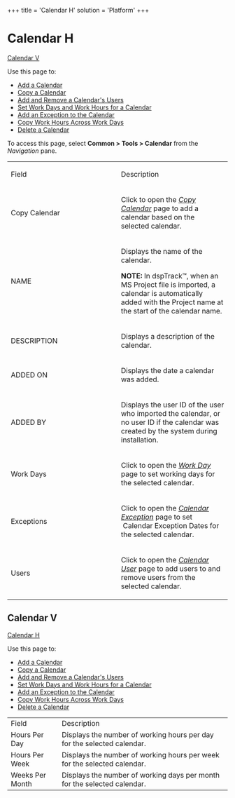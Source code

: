 +++
title = 'Calendar H'
solution = 'Platform'
+++

# Calendar H

[Calendar V](#Calendar_V)

<div class="use">

Use this page to:

  - [Add a Calendar](../Use_Cases/Add_a_Calendar)
  - [Copy a Calendar](../Use_Cases/Copy_a_Calendar)
  - [Add and Remove a Calendar's
    Users](../Use_Cases/Add_and_Remove_a_Calendars_Users)
  - [Set Work Days and Work Hours for a
    Calendar](../Use_Cases/SetWorkDysHrsCalendar)
  - [Add an Exception to the
    Calendar](../Use_Cases/Add_an_Exception_to_the_Calendar)
  - [Copy Work Hours Across Work
    Days](../Use_Cases/Copy_Work_Hours_Across_Work_Days)
  - [Delete a Calendar](../Use_Cases/Delete_a_Calendar)

</div>

To access this page, select <span style="font-weight: bold;">Common \>
Tools \> Calendar</span> from the
<span style="font-style: italic;">Navigation</span> pane.

<table>
<colgroup>
<col style="width: 50%" />
<col style="width: 50%" />
</colgroup>
<tbody>
<tr class="odd">
<td><p>Field</p></td>
<td><p>Description</p></td>
</tr>
<tr class="even">
<td><p>Copy Calendar</p></td>
<td><p>Click to open the <em><a href="Copy_Calendar">Copy Calendar</a></em> page to add a calendar based on the selected calendar.</p></td>
</tr>
<tr class="odd">
<td><p>NAME</p></td>
<td><p>Displays the name of the calendar.</p>
<p><strong>NOTE:</strong> In dspTrack™, when an MS Project file is imported, a calendar is automatically added with the Project name at the start of the calendar name.</p></td>
</tr>
<tr class="even">
<td><p>DESCRIPTION</p></td>
<td><p>Displays a description of the calendar.</p></td>
</tr>
<tr class="odd">
<td><p>ADDED ON</p></td>
<td><p>Displays the date a calendar was added.</p></td>
</tr>
<tr class="even">
<td><p>ADDED BY</p></td>
<td><p>Displays the user ID of the user who imported the calendar, or no user ID if the calendar was created by the system during installation.</p></td>
</tr>
<tr class="odd">
<td><p>Work Days</p></td>
<td><p>Click to open the <em><a href="Work_Day">Work Day</a></em> page to set working days for the selected calendar.</p></td>
</tr>
<tr class="even">
<td><p>Exceptions</p></td>
<td><p>Click to open the <em><a href="Calendar_Exception">Calendar Exception</a></em> page to set <span> </span>Calendar Exception Dates for the selected calendar.</p></td>
</tr>
<tr class="odd">
<td><p>Users</p></td>
<td><p>Click to open the <em><a href="Calendar_User">Calendar User</a></em> page to add users to and remove users from the selected calendar.</p></td>
</tr>
</tbody>
</table>

## <span id="Calendar_V"></span>Calendar V

[Calendar H](Calendar)

<div class="use">

Use this page to:

  - [Add a Calendar](../Use_Cases/Add_a_Calendar)
  - [Copy a Calendar](../Use_Cases/Copy_a_Calendar)
  - [Add and Remove a Calendar's
    Users](../Use_Cases/Add_and_Remove_a_Calendars_Users)
  - [Set Work Days and Work Hours for a
    Calendar](../Use_Cases/SetWorkDysHrsCalendar)
  - [Add an Exception to the
    Calendar](../Use_Cases/Add_an_Exception_to_the_Calendar)
  - [Copy Work Hours Across Work
    Days](../Use_Cases/Copy_Work_Hours_Across_Work_Days)
  - [Delete a
Calendar](../Use_Cases/Delete_a_Calendar)

</div>

|                 |                                                                          |
| --------------- | ------------------------------------------------------------------------ |
| Field           | Description                                                              |
| Hours Per Day   | Displays the number of working hours per day for the selected calendar.  |
| Hours Per Week  | Displays the number of working hours per week for the selected calendar. |
| Weeks Per Month | Displays the number of working days per month for the selected calendar. |
